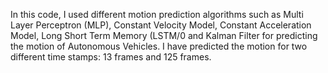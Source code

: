In this code, I used different motion prediction algorithms such as Multi Layer Perceptron (MLP), Constant Velocity Model, Constant Acceleration Model, Long Short Term Memory (LSTM/0 and Kalman Filter for predicting the motion of Autonomous Vehicles.
I have predicted the motion for two different time stamps: 13 frames and 125 frames.
